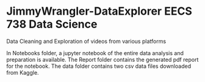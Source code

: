 # JimmyWrangler-DataExplorer EECS 738 Data Science
Data Cleaning and Exploration of videos from various platforms

In Notebooks folder, a jupyter notebook of the entire data analysis and preparation is available.
The Report folder contains the generated pdf report for the notebook.
The data folder contains two csv data files downloaded from Kaggle.
